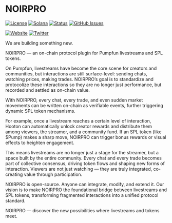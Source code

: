 # NOIRPRO

[![License](https://img.shields.io/badge/License-MIT-blue.svg)](https://opensource.org/licenses/MIT)
[![Solana](https://img.shields.io/badge/Solana-Web3-green.svg)](https://solana.com/)
[![Status](https://img.shields.io/badge/Status-In%20Development-orange.svg)]()
[![GitHub Issues](https://img.shields.io/github/issues/yourusername/ontora-ai.svg)](https://github.com/yourusername/ontora-ai/issues)

[![Website](https://img.shields.io/badge/Website-NOIRPRO-blue?logo=google-chrome)](https://noirpro.fun/)
[![Twitter](https://img.shields.io/badge/Twitter-NOIRPRO-blue?logo=twitter)](https://x.com/NOIRPROLAB)

We are building something new.

NOIRPRO — an on-chain protocol plugin for Pumpfun livestreams and SPL tokens.

On Pumpfun, livestreams have become the core scene for creators and communities, but interactions are still surface-level: sending chats, watching prices, making trades. NOIRPRO’s goal is to standardize and protocolize these interactions so they are no longer just performance, but recorded and settled as on-chain value.

With NOIRPRO, every chat, every trade, and even sudden market movements can be written on-chain as verifiable events, further triggering dynamic SPL token mechanisms.

For example, once a livestream reaches a certain level of interaction, Hooton can automatically unlock creator rewards and distribute them among viewers, the streamer, and a community fund. If an SPL token (like $Pump) makes a sharp move, NOIRPRO can trigger bonus rewards or visual effects to heighten engagement.

This means livestreams are no longer just a stage for the streamer, but a space built by the entire community. Every chat and every trade becomes part of collective consensus, driving token flows and shaping new forms of interaction. Viewers are not just watching — they are truly integrated, co-creating value through participation.

NOIRPRO is open-source. Anyone can integrate, modify, and extend it. Our vision is to make NOIRPRO the foundational bridge between livestreams and SPL tokens, transforming fragmented interactions into a unified protocol standard.

NOIRPRO — discover the new possibilities where livestreams and tokens meet.
